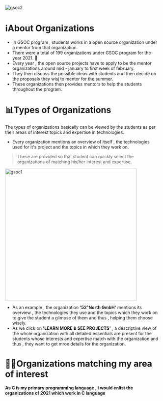 ![gsoc2](https://user-images.githubusercontent.com/74143496/134555750-2d02fa5c-1bed-4d68-91dd-e170f9aa655f.png)

# ℹ️About Organizations


* In GSOC program , students works in a open source organization under a mentor from that organization. 
* There were a total of 199 organizations under GSOC program for the year 2021. 🏬
* Every year , the open source projects have to apply to be the mentor organizations around mid - january to first week of february.
* They then discuss the possible ideas with students and then decide on the proposals they wisj to mentor for the summer.
* These organizations then provides mentors to help the students throughout the program.
# 📊Types of Organizations
The types of organizations basically can be viewed by the students as per their areas of interest topics and expertise in technologies.
* Every organization mentions an overview of itself , the technologies used for it's project and the topics in which they work on.
> These are provided so that student can quickly select the organizations of matching his/her interest and expertise.

<img width="429" alt="gsoc1" src="https://user-images.githubusercontent.com/74143496/134554706-e0c586dc-83c1-40a4-b33c-df18f6530480.png">

* As an example , the organization **'52°North GmbH'** mentions its overview , the technologies they use and the topics which they work on to give the student a glimpse of them and thus , helping them choose wisely.
* As we click on **'LEARN MORE & SEE PROJECTS'** , a descriptive view of the whole organization with all detailed essentials are present for the students whose interests and expertise match with the organization and thus , they want to get mroe details for the organization.

# 👨‍💼Organizations matching my area of interest
**As C is my primary programming language , I would enlist the organizations of 2021 which work in C language**


